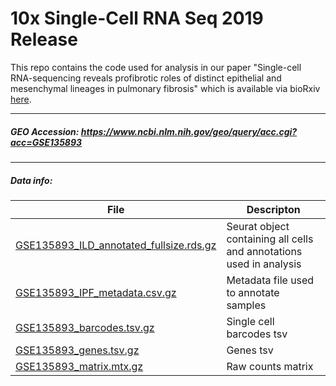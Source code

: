 # 10x Single-Cell RNA Seq 2019 Release
This repo contains the code used for analysis in our paper "Single-cell RNA-sequencing reveals profibrotic roles of distinct epithelial and mesenchymal lineages in pulmonary fibrosis" which is available via bioRxiv [here](https://www.biorxiv.org "here").


---



##### GEO Accession: https://www.ncbi.nlm.nih.gov/geo/query/acc.cgi?acc=GSE135893

---

##### Data info:
| File | Descripton  |
| ------------ | ------------ |
|[GSE135893_ILD_annotated_fullsize.rds.gz](https://www.ncbi.nlm.nih.gov/geo/download/?acc=GSE135893&format=file&file=GSE135893%5FILD%5Fannotated%5Ffullsize%2Erds%2Egz "GSE135893_ILD_annotated_fullsize.rds.gz") | Seurat object containing all cells and annotations used in analysis |
|[GSE135893_IPF_metadata.csv.gz ](https://www.ncbi.nlm.nih.gov/geo/download/?acc=GSE135893&format=file&file=GSE135893%5FIPF%5Fmetadata%2Ecsv%2Egz "GSE135893_IPF_metadata.csv.gz ")| Metadata file used to annotate samples|
|[GSE135893_barcodes.tsv.gz](https://www.ncbi.nlm.nih.gov/geo/download/?acc=GSE135893&format=file&file=GSE135893%5Fbarcodes%2Etsv%2Egz "GSE135893_barcodes.tsv.gz") | Single cell barcodes tsv|
|[GSE135893_genes.tsv.gz](https://www.ncbi.nlm.nih.gov/geo/download/?acc=GSE135893&format=file&file=GSE135893%5Fgenes%2Etsv%2Egz "GSE135893_genes.tsv.gz") | Genes tsv|
|[GSE135893_matrix.mtx.gz](https://www.ncbi.nlm.nih.gov/geo/download/?acc=GSE135893&format=file&file=GSE135893%5Fmatrix%2Emtx%2Egz "GSE135893_matrix.mtx.gz") | Raw counts matrix |


